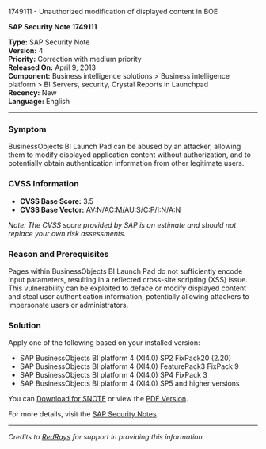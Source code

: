 1749111 - Unauthorized modification of displayed content in BOE

**SAP Security Note 1749111**

**Type:** SAP Security Note  
**Version:** 4  
**Priority:** Correction with medium priority  
**Released On:** April 9, 2013  
**Component:** Business intelligence solutions > Business intelligence platform > BI Servers, security, Crystal Reports in Launchpad  
**Recency:** New  
**Language:** English  

---

### **Symptom**
BusinessObjects BI Launch Pad can be abused by an attacker, allowing them to modify displayed application content without authorization, and to potentially obtain authentication information from other legitimate users.

### **CVSS Information**
- **CVSS Base Score:** 3.5
- **CVSS Base Vector:** AV:N/AC:M/AU:S/C:P/I:N/A:N

*Note: The CVSS score provided by SAP is an estimate and should not replace your own risk assessments.*

### **Reason and Prerequisites**
Pages within BusinessObjects BI Launch Pad do not sufficiently encode input parameters, resulting in a reflected cross-site scripting (XSS) issue. This vulnerability can be exploited to deface or modify displayed content and steal user authentication information, potentially allowing attackers to impersonate users or administrators.

### **Solution**
Apply one of the following based on your installed version:
- SAP BusinessObjects BI platform 4 (XI4.0) SP2 FixPack20 (2.20)
- SAP BusinessObjects BI platform 4 (XI4.0) FeaturePack3 FixPack 9
- SAP BusinessObjects BI platform 4 (XI4.0) SP4 FixPack 3
- SAP BusinessObjects BI platform 4 (XI4.0) SP5 and higher versions

You can [Download for SNOTE](https://notesdownloads.sap.com/note/0040000017526232017) or view the [PDF Version](https://userapps.support.sap.com/sap/support/sfm/notes/print/0001749111?language=en-US&token=6F367D3C0A76E7DF4C38B5DE66518114).

For more details, visit the [SAP Security Notes](https://me.sap.com/notes/1749111).

---

*Credits to [RedRays](https://redrays.io) for support in providing this information.*